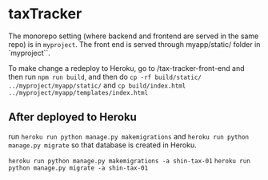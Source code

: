 # taxTracker

The monorepo setting (where backend and frontend are served in the same repo) is in `myproject`. The front end is served through myapp/static/ folder in `myproject``.

To make change a redeploy to Heroku, go to /tax-tracker-front-end and then run `npm run build`, and then do `cp -rf build/static/ ../myproject/myapp/static/` and `cp build/index.html ../myproject/myapp/templates/index.html`


## After deployed to Heroku
run `heroku run python manage.py makemigrations` and `heroku run python manage.py migrate` so that database is created in Heroku.

`heroku run python manage.py makemigrations -a shin-tax-01`
`heroku run python manage.py migrate -a shin-tax-01`
